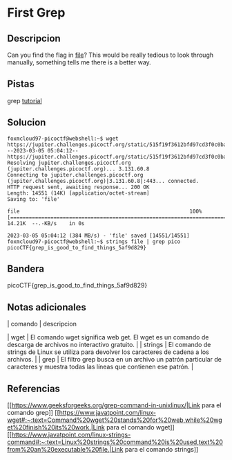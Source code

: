 
# First Grep

## Descripcion

Can you find the flag in [file](https://jupiter.challenges.picoctf.org/static/515f19f3612bfd97cd3f0c0ba32bd864/file)? This would be really tedious to look through manually, something tells me there is a better way.

## Pistas

grep [tutorial](https://ryanstutorials.net/linuxtutorial/grep.php)

## Solucion

```bash()
foxmcloud97-picoctf@webshell:~$ wget https://jupiter.challenges.picoctf.org/static/515f19f3612bfd97cd3f0c0ba32bd864/file
--2023-03-05 05:04:12--  https://jupiter.challenges.picoctf.org/static/515f19f3612bfd97cd3f0c0ba32bd864/file
Resolving jupiter.challenges.picoctf.org (jupiter.challenges.picoctf.org)... 3.131.60.8
Connecting to jupiter.challenges.picoctf.org (jupiter.challenges.picoctf.org)|3.131.60.8|:443... connected.
HTTP request sent, awaiting response... 200 OK
Length: 14551 (14K) [application/octet-stream]
Saving to: 'file'

file                                                       100%[=======================================================================================================================================>]  14.21K  --.-KB/s    in 0s      

2023-03-05 05:04:12 (384 MB/s) - 'file' saved [14551/14551]
foxmcloud97-picoctf@webshell:~$ strings file | grep pico
picoCTF{grep_is_good_to_find_things_5af9d829}
```

## Bandera

picoCTF{grep_is_good_to_find_things_5af9d829}

## Notas adicionales

| comando | descripcion

| wget | El comando wget significa web get. El wget es un comando de descarga de archivos no interactivo gratuito. |
| strings | El comando de strings de Linux se utiliza para devolver los caracteres de cadena a los archivos. |
| grep | El filtro grep busca en un archivo un patrón particular de caracteres y muestra todas las líneas que contienen ese patrón. | 

## Referencias
[[https://www.geeksforgeeks.org/grep-command-in-unixlinux/|Link para el comando grep]]
[[https://www.javatpoint.com/linux-wget#:~:text=Command%20wget%20stands%20for%20web,while%20wget%20finish%20its%20work.|Link para el comando wget]]
[[https://www.javatpoint.com/linux-strings-command#:~:text=Linux%20strings%20command%20is%20used,text%20from%20an%20executable%20file.|Link para el comando strings]]

